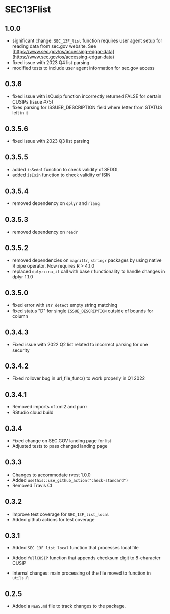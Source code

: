 # SEC13Flist 

## 1.0.0

* significant change: `SEC_13F_list` function requires user agent setup for reading data from sec.gov website. See [https://www.sec.gov/os/accessing-edgar-data](https://www.sec.gov/os/accessing-edgar-data)
* fixed issue with 2023 Q4 list parsing
* modified tests to include user agent information for sec.gov access

## 0.3.6

* fixed issue with isCusip function incorrectly returned FALSE for certain CUSIPs (issue #75)
* fixes parsing for ISSUER_DESCRIPTION field where letter from STATUS left in it

## 0.3.5.6

* fixed issue with 2023 Q3 list parsing

## 0.3.5.5

* added `isSedol` function to check validity of SEDOL
* added `isIsin` function to check validity of ISIN

## 0.3.5.4

* removed dependency on `dplyr` and `rlang`

## 0.3.5.3

* removed dependency on `readr`

## 0.3.5.2

* removed dependencies on `magrittr`, `stringr` packages by using native R pipe operator. Now requires R > 4.1.0
* replaced `dplyr::na_if` call with base r functionality to handle changes in dplyr 1.1.0

## 0.3.5.0

* fixed error with `str_detect` empty string matching 
* fixed status "D" for single `ISSUE_DESCRIPTION` outside of bounds for column

## 0.3.4.3

* Fixed issue with 2022 Q2 list related to incorrect parsing for one security 

## 0.3.4.2

* Fixed rollover bug in url_file_func() to work properly in Q1 2022

## 0.3.4.1

* Removed imports of xml2 and purrr
* RStudio cloud build

## 0.3.4

* Fixed change on SEC.GOV landing page for list
* Adjusted tests to pass changed landing page

## 0.3.3

* Changes to accommodate rvest 1.0.0
* Added `usethis::use_github_action("check-standard")`
* Removed Travis CI

## 0.3.2

* Improve test coverage for `SEC_13F_list_local`
* Added github actions for test coverage

## 0.3.1

* Added `SEC_13F_list_local` function that processes local file
* Added `fullCUSIP` function that appends checksum digit to 8-character CUSIP

* Internal changes: main processing of the file moved to function in `utils.R`

## 0.2.5

* Added a `NEWS.md` file to track changes to the package.
